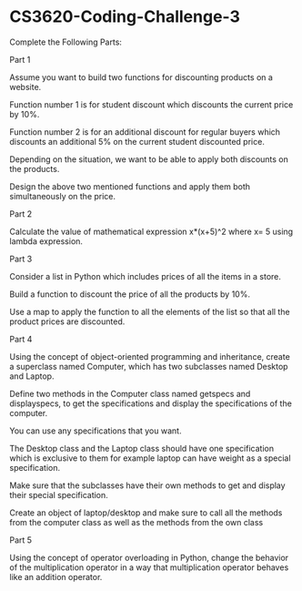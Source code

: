 # CS3620-Coding-Challenge-3

Complete the Following Parts:

Part 1

Assume you want to build two functions for discounting products on a website.

Function number 1 is for student discount which discounts the current price by 10%.

Function number 2 is for an additional discount for regular buyers which discounts an additional 5% on the current student discounted price.

Depending on the situation, we want to be able to apply both discounts on the products.

Design the above two mentioned functions and apply them both simultaneously on the price.

Part 2

Calculate the value of mathematical expression x*(x+5)^2 where x= 5 using lambda expression.

Part 3

Consider a list in Python which includes prices of all the items in a store.

Build a function to discount the price of all the products by 10%.

Use a map to apply the function to all the elements of the list so that all the product prices are discounted.

Part 4

Using the concept of object-oriented programming and inheritance, create a superclass named Computer, which has two subclasses named Desktop and Laptop.

Define two methods in the Computer class named getspecs and displayspecs, to get the specifications and display the specifications of the computer.

You can use any specifications that you want.

The Desktop class and the Laptop class should have one specification which is exclusive to them for example laptop can have weight as a special specification.

Make sure that the subclasses have their own methods to get and display their special specification.

Create an object of laptop/desktop and make sure to call all the methods from the computer class as well as the methods from the own class

Part 5

Using the concept of operator overloading in Python, change the behavior of the multiplication operator in a way that multiplication operator behaves like an addition operator.
